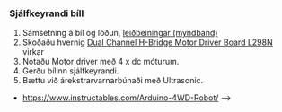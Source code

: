 ### Sjálfkeyrandi bíll
1. Samsetning á bíl og lóðun, [leiðbeiningar (myndband)](https://youtu.be/oCacTJyINAM)
1. Skoðaðu hvernig [Dual Channel H-Bridge Motor Driver Board L298N](https://dronebotworkshop.com/dc-motors-l298n-h-bridge/) virkar
1. Notaðu Motor driver með 4 x dc móturum. 
1. Gerðu bílinn sjálfkeyrandi.
1. Bættu við árekstrarvarnarbúnaði með Ultrasonic.
 
<!--
- [Joystick Car and NRF24L01](https://forbiddenbit.com/en/arduino-projects/joystick-control-arduino-car-and-nrf24l01/) -->
- https://www.instructables.com/Arduino-4WD-Robot/
-->
